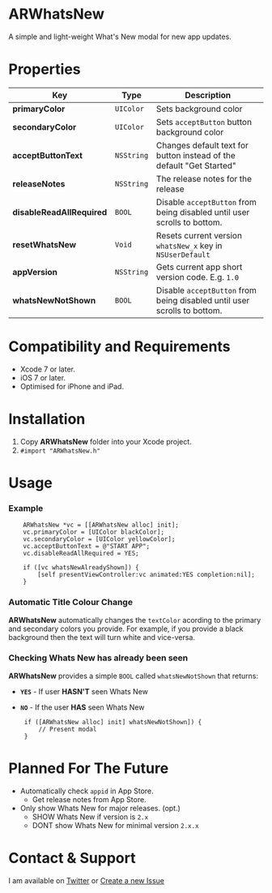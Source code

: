 

# ARWhatsNew
A simple and light-weight What's New modal for new app updates.

# Properties

| Key | Type | Description |
|---|---|---|
| **primaryColor** | `UIColor` | Sets background color |
| **secondaryColor** | `UIColor` | Sets `acceptButton` button background color |
| **acceptButtonText** | `NSString` | Changes default text for button instead of the default "Get Started" |
| **releaseNotes** | `NSString` | The release notes for the release |
| **disableReadAllRequired** | `BOOL` | Disable `acceptButton` from being disabled until user scrolls to bottom. |
| **resetWhatsNew** | `Void` | Resets current version `whatsNew_x` key in `NSUserDefault` |
| **appVersion** | `NSString` | Gets current app short version code. E.g. `1.0` |
| **whatsNewNotShown** | `BOOL` | Disable `acceptButton` from being disabled until user scrolls to bottom. |

# Compatibility and Requirements

- Xcode 7 or later.
 - iOS 7 or later.
 - Optimised for iPhone and iPad.

# Installation
 1. Copy **ARWhatsNew** folder into your Xcode project.
 2. `#import "ARWhatsNew.h"`

# Usage

### Example

        ARWhatsNew *vc = [[ARWhatsNew alloc] init];
        vc.primaryColor = [UIColor blackColor];
        vc.secondaryColor = [UIColor yellowColor];
        vc.acceptButtonText = @"START APP";
        vc.disableReadAllRequired = YES;
        
        if ([vc whatsNewAlreadyShown]) {
            [self presentViewController:vc animated:YES completion:nil];
        }

### Automatic Title Colour Change

**ARWhatsNew** automatically changes the `textColor` acording to the primary and secondary colors you provide. For example, if you provide a black background then the text will turn white and vice-versa.

### Checking Whats New has already been seen
**ARWhatsNew** provides a simple `BOOL` called `whatsNewNotShown` that returns:

 - **`YES`** - If user **HASN'T** seen Whats New
 - **`NO`** - If the user **HAS** seen Whats New


        if ([ARWhatsNew alloc] init] whatsNewNotShown]) {
            // Present modal
        }

# Planned For The Future
 - Automatically check `appid` in App Store.
     - Get release notes from App Store.
 - Only show Whats New for major releases. (opt.)
     - SHOW Whats New if version is `2.x` 
     - DONT show Whats New for minimal version `2.x.x`

# Contact & Support
I am available on [Twitter](https://twitter.com/DocAsh59) or [Create a new Issue](https://github.com/docash59/ARWhatsNew/issues)
